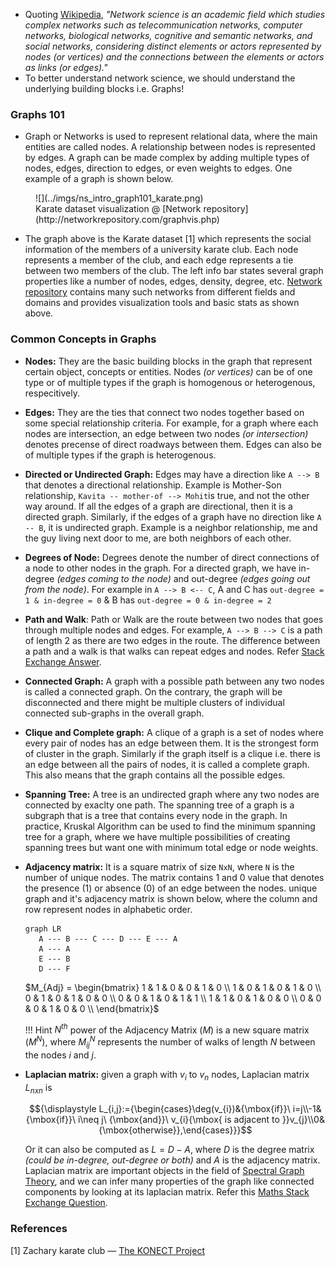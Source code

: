 - Quoting [Wikipedia](https://en.wikipedia.org/wiki/Network_science), *"Network science is an academic field which studies complex networks such as telecommunication networks, computer networks, biological networks, cognitive and semantic networks, and social networks, considering distinct elements or actors represented by nodes (or vertices) and the connections between the elements or actors as links (or edges)."*
- To better understand network science, we should understand the underlying building blocks i.e. Graphs!

### Graphs 101

- Graph or Networks is used to represent relational data, where the main entities are called nodes. A relationship between nodes is represented by edges. A graph can be made complex by adding multiple types of nodes, edges, direction to edges, or even weights to edges. One example of a graph is shown below. 

<figure markdown> 
        ![](../imgs/ns_intro_graph101_karate.png)
        <figcaption>Karate dataset visualization @ [Network repository](http://networkrepository.com/graphvis.php)</figcaption>
        </figure>

- The graph above is the Karate dataset [1] which represents the social information of the members of a university karate club. Each node represents a member of the club, and each edge represents a tie between two members of the club. The left info bar states several graph properties like a number of nodes, edges, density, degree, etc. [Network repository](http://networkrepository.com/graphvis.php) contains many such networks from different fields and domains and provides visualization tools and basic stats as shown above.


### Common Concepts in Graphs

- **Nodes:** They are the basic building blocks in the graph that represent certain object, concepts or entities. Nodes *(or vertices)* can be of one type or of multiple types if the graph is homogenous or heterogenous, respecitively. 
- **Edges:** They are the ties that connect two nodes together based on some special relationship criteria. For example, for a graph where each nodes are intersection, an edge between two nodes *(or intersection)* denotes precense of direct roadways between them. Edges can also be of multiple types if the graph is heterogenous. 
- **Directed or Undirected Graph:** Edges may have a direction like `A --> B` that denotes a directional relationship. Example is Mother-Son relationship, `Kavita -- mother-of --> Mohit`is true, and not the other way around. If all the edges of a graph are directional, then it is a directed graph. Similarly, if the edges of a graph have no direction like `A -- B`, it is undirected graph. Example is a neighbor relationship, me and the guy living next door to me, are both neighbors of each other. 
- **Degrees of Node:** Degrees denote the number of direct connections of a node to other nodes in the graph. For a directed graph, we have in-degree *(edges coming to the node)* and out-degree *(edges going out from the node)*. For example in `A --> B <-- C`, A and C has `out-degree = 1 & in-degree = 0` & B has `out-degree = 0 & in-degree = 2`
- **Path and Walk**: Path or Walk are the route between two nodes that goes through multiple nodes and edges. For example, `A --> B --> C` is a path of length 2 as there are two edges in the route. The difference between a path and a walk is that walks can repeat edges and nodes. Refer [Stack Exchange Answer](https://math.stackexchange.com/questions/1890620/finding-path-lengths-by-the-power-of-adjacency-matrix-of-an-undirected-graph).
- **Connected Graph:** A graph with a possible path between any two nodes is called a connected graph. On the contrary, the graph will be disconnected and there might be multiple clusters of individual connected sub-graphs in the overall graph. 
- **Clique and Complete graph:** A clique of a graph is a set of nodes where every pair of nodes has an edge between them. It is the strongest form of cluster in the graph. Similarly if the graph itself is a clique i.e. there is an edge between all the pairs of nodes, it is called a complete graph. This also means that the graph contains all the possible edges.
- **Spanning Tree:** A tree is an undirected graph where any two nodes are connected by exaclty one path. The spanning tree of a graph is a subgraph that is a tree that contains every node in the graph. In practice, Kruskal Algorithm can be used to find the minimum spanning tree for a graph, where we have multiple possibilities of creating spanning trees but want one with minimum total edge or node weights. 
- **Adjacency matrix:** It is a square matrix of size `NxN`, where `N` is the number of unique nodes. The matrix contains 1 and 0 value that denotes the presence (1) or absence (0) of an edge between the nodes. unique graph and it's adjacency matrix is shown below, where the column and row represent nodes in alphabetic order.
  ``` mermaid
  graph LR
     A --- B --- C --- D --- E --- A
     A --- A
     E --- B
     D --- F
  ```
  $M_{Adj} = \begin{bmatrix} 1 & 1 & 0 & 0 & 1 & 0 \\ 1 & 0 & 1 & 0 & 1 & 0 \\ 0 & 1 & 0 & 1 & 0 & 0 \\ 0 & 0 & 1 & 0 & 1 & 1 \\ 1 & 1 & 0 & 1 & 0 & 0 \\ 0 & 0 & 0 & 1 & 0 & 0 \\ \end{bmatrix}$

  !!! Hint
      $N^{th}$ power of the Adjacency Matrix ($M$) is a new square matrix ($M^N$), where $M_{ij}^N$ represents the number of walks of length $N$ between the nodes $i$ and $j$.

- **Laplacian matrix:** given a graph with $v_i$ to $v_n$ nodes, Laplacian matrix $L_{nxn}$ is

  $${\displaystyle L_{i,j}:={\begin{cases}\deg(v_{i})&{\mbox{if}}\ i=j\\-1&{\mbox{if}}\ i\neq j\ {\mbox{and}}\ v_{i}{\mbox{ is adjacent to }}v_{j}\\0&{\mbox{otherwise}},\end{cases}}}$$

  Or it can also be computed as $L = D - A$, where $D$ is the degree matrix *(could be in-degree, out-degree or both)* and $A$ is the adjacency matrix. Laplacian matrix are important objects in the field of [Spectral Graph Theory](https://web.stanford.edu/class/cs168/l/l11.pdf), and we can infer many properties of the graph like connected components by looking at its laplacian matrix. Refer this [Maths Stack Exchange Question](https://math.stackexchange.com/questions/18945/understanding-the-properties-and-use-of-the-laplacian-matrix-and-its-norm).

### References

[1] Zachary karate club — [The KONECT Project](http://konect.cc/networks/ucidata-zachary/)